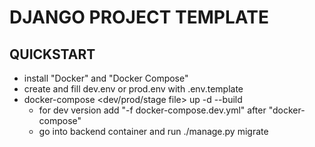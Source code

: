 # DJANGO PROJECT TEMPLATE

 
## QUICKSTART
 - install "Docker" and "Docker Compose"
 - create and fill dev.env or prod.env with .env.template 
 - docker-compose <dev/prod/stage file> up -d --build
    - for dev version add "-f docker-compose.dev.yml" after "docker-compose"
    - go into backend container and run ./manage.py migrate